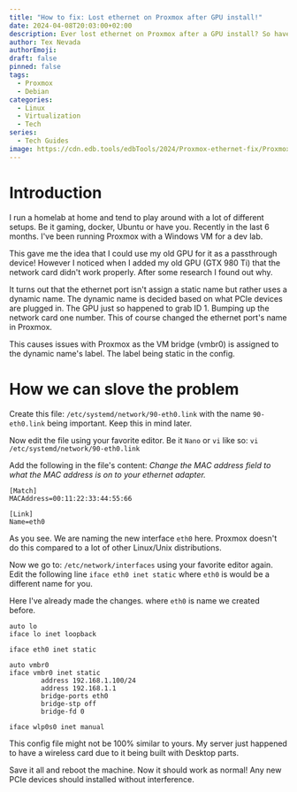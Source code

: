 ```yaml
---
title: "How to fix: Lost ethernet on Proxmox after GPU install!"
date: 2024-04-08T20:03:00+02:00
description: Ever lost ethernet on Proxmox after a GPU install? So have I. That's why I wrote this guide so you can easily fix it as well.
author: Tex Nevada
authorEmoji: 
draft: false
pinned: false
tags:
  - Proxmox
  - Debian
categories:
  - Linux
  - Virtualization
  - Tech
series:
  - Tech Guides
image: https://cdn.edb.tools/edbTools/2024/Proxmox-ethernet-fix/Proxmox.png
---
```

# Introduction
I run a homelab at home and tend to play around with a lot of different setups. Be it gaming, docker, Ubuntu or have you. Recently in the last 6 months. I've been running Proxmox with a Windows VM for a dev lab. 

This gave me the idea that I could use my old GPU for it as a passthrough device! However I noticed when I added my old GPU (GTX 980 Ti) that the network card didn't work properly. After some research I found out why. 

It turns out that the ethernet port isn't assign a static name but rather uses a dynamic name. The dynamic name is decided based on what PCIe devices are plugged in. The GPU just so happened to grab ID 1. Bumping up the network card one number. This of course changed the ethernet port's name in Proxmox.

This causes issues with Proxmox as the VM bridge (vmbr0) is assigned to the dynamic name's label. The label being static in the config. 

# How we can slove the problem
Create this file:  `/etc/systemd/network/90-eth0.link` with the name `90-eth0.link` being important. Keep this in mind later. 

Now edit the file using your favorite editor. Be it `Nano` or `vi` like so: `vi /etc/systemd/network/90-eth0.link`

Add the following in the file's content:
_Change the MAC address field to what the MAC address is on to your ethernet adapter._
```
[Match]
MACAddress=00:11:22:33:44:55:66

[Link]
Name=eth0
```

As you see. We are naming the new interface `eth0` here. Proxmox doesn't do this compared to a lot of other Linux/Unix distributions. 

Now we go to: `/etc/network/interfaces` using your favorite editor again.
Edit the following line `iface eth0 inet static` where `eth0` is would be a different name for you.

Here I've already made the changes. where `eth0` is name we created before.
```
auto lo
iface lo inet loopback

iface eth0 inet static

auto vmbr0
iface vmbr0 inet static 
		address 192.168.1.100/24
		address 192.168.1.1
		bridge-ports eth0
		bridge-stp off
		bridge-fd 0

iface wlp0s0 inet manual
```
This config file might not be 100% similar to yours. My server just happened to have a wireless card due to it being built with Desktop parts.

Save it all and reboot the machine. Now it should work as normal! Any new PCIe devices should installed without interference. 